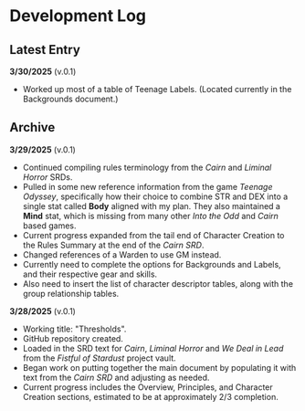 # Development Log

## Latest Entry

**3/30/2025** (v.0.1)
- Worked up most of a table of Teenage Labels. (Located currently in the Backgrounds document.)

## Archive

**3/29/2025** (v.0.1)
- Continued compiling rules terminology from the _Cairn_ and _Liminal Horror_ SRDs.
- Pulled in some new reference information from the game _Teenage Odyssey_, specifically how their choice to combine STR and DEX into a single stat called **Body** aligned with my plan. They also maintained a **Mind** stat, which is missing from many other _Into the Odd_ and _Cairn_ based games.
- Current progress expanded from the tail end of Character Creation to the Rules Summary at the end of the _Cairn SRD_.
- Changed references of a Warden to use GM instead.
- Currently need to complete the options for Backgrounds and Labels, and their respective gear and skills.
- Also need to insert the list of character descriptor tables, along with the group relationship tables.

**3/28/2025** (v.0.1)
- Working title: "Thresholds".
- GitHub repository created. 
- Loaded in the SRD text for _Cairn_, _Liminal Horror_ and _We Deal in Lead_ from the _Fistful of Stardust_ project vault. 
- Began work on putting together the main document by populating it with text from the _Cairn SRD_ and adjusting as needed. 
- Current progress includes the Overview, Principles, and Character Creation sections, estimated to be at approximately 2/3 completion. 